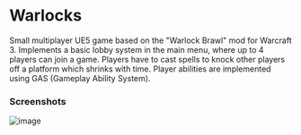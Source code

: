 # Warlocks

Small multiplayer UE5 game based on the "Warlock Brawl" mod for Warcraft 3. 
Implements a basic lobby system in the main menu, where up to 4 players can join a game.
Players have to cast spells to knock other players off a platform which shrinks with time.
Player abilities are implemented using GAS (Gameplay Ability System).

### Screenshots

![image](https://github.com/user-attachments/assets/b4e3e686-f6b4-4f42-9171-98c6588b8bfb)


